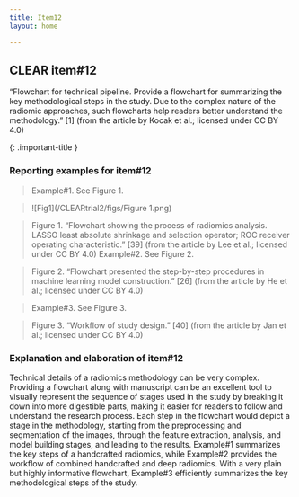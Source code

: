 ```yaml
---
title: Item12
layout: home

---
```

## CLEAR item#12
“Flowchart for technical pipeline. Provide a flowchart for summarizing the key methodological steps in the study. Due to the complex nature of the radiomic approaches, such flowcharts help readers better understand the methodology.” [1] (from the article by Kocak et al.; licensed under CC BY 4.0)

{: .important-title }

### Reporting examples for item#12

> Example#1. See Figure 1.

> ![Fig1](/CLEARtrial2/figs/Figure 1.png)

> Figure 1. “Flowchart showing the process of radiomics analysis. LASSO least absolute shrinkage and selection operator; ROC receiver operating characteristic.” [39] (from the article by Lee et al.; licensed under CC BY 4.0)
Example#2. See Figure 2.
 
> Figure 2. “Flowchart presented the step-by-step procedures in machine learning model construction.” [26] (from the article by He et al.; licensed under CC BY 4.0)

> Example#3. See Figure 3.
 
> Figure 3. “Workflow of study design.” [40] (from the article by Jan et al.; licensed under CC BY 4.0)

### Explanation and elaboration of item#12 
Technical details of a radiomics methodology can be very complex. Providing a flowchart along with manuscript can be an excellent tool to visually represent the sequence of stages used in the study by breaking it down into more digestible parts, making it easier for readers to follow and understand the research process. Each step in the flowchart would depict a stage in the methodology, starting from the preprocessing and segmentation of the images, through the feature extraction, analysis, and model building stages, and leading to the results. Example#1 summarizes the key steps of a handcrafted radiomics, while Example#2 provides the workflow of combined handcrafted and deep radiomics. With a very plain but highly informative flowchart, Example#3 efficiently summarizes the key methodological steps of the study.

